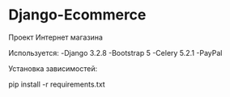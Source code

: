 # Django-Ecommerce

Проект Интернет магазина

Используется:
-Django 3.2.8
-Bootstrap 5
-Celery 5.2.1
-PayPal

Установка зависимостей:

pip install -r requirements.txt
